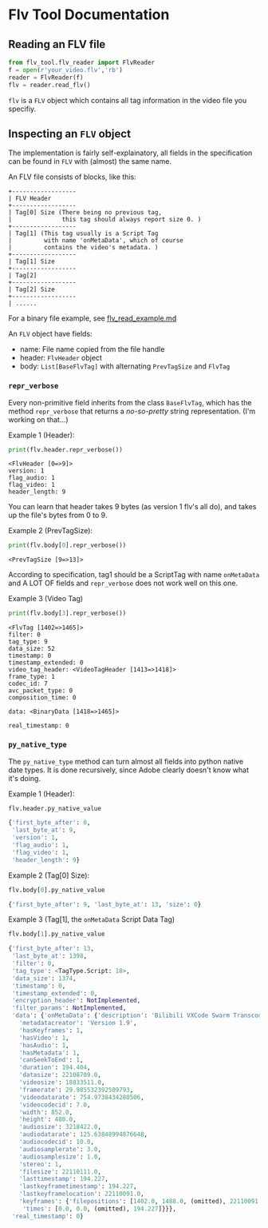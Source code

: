 # Flv Tool Documentation


## Reading an FLV file

```python
from flv_tool.flv_reader import FlvReader
f = open(r'your_video.flv','rb')
reader = FlvReader(f)
flv = reader.read_flv()
```

`flv` is a `FLV` object which contains all tag information in the video file you specifiy.


## Inspecting an `FLV` object 

The implementation is fairly self-explainatory, all fields in the specification can be found in `FLV` with (almost) the same name. 

An FLV file consists of blocks, like this:

```
+------------------
| FLV Header 
+------------------
| Tag[0] Size (There being no previous tag, 
|              this tag should always report size 0. )
+------------------
| Tag[1] (This tag usually is a Script Tag 
|         with name 'onMetaData', which of course 
|         contains the video's metadata. )
+------------------
| Tag[1] Size 
+------------------
| Tag[2]
+------------------
| Tag[2] Size
+------------------
| ......
```

For a binary file example, see [flv_read_example.md](../flv_read_example.md)

An `FLV` object have fields:
+ name: File name copied from the file handle 
+ header: `FlvHeader` object
+ body: `List[BaseFlvTag]` with alternating `PrevTagSize` and `FlvTag`


### `repr_verbose`

Every non-primitive field inherits from the class `BaseFlvTag`, which has the method `repr_verbose` that returns a *no-so-pretty* string representation. (I'm working on that...)

Example 1 (Header):
```python
print(flv.header.repr_verbose())
```
```
<FlvHeader [0=>9]>
version: 1
flag_audio: 1
flag_video: 1
header_length: 9
```
You can learn that header takes 9 bytes (as version 1 flv's all do), and takes up the file's bytes from 0 to 9.

Example 2 (PrevTagSize):
```python
print(flv.body[0].repr_verbose())
```

```
<PrevTagSize [9=>13]>
```

According to specification, tag1 should be a ScriptTag with name `onMetaData` and A LOT OF fields and `repr_verbose` does not work well on this one.

Example 3 (Video Tag)

```python
print(flv.body[3].repr_verbose())
```

```
<FlvTag [1402=>1465]>
filter: 0
tag_type: 9
data_size: 52
timestamp: 0
timestamp_extended: 0
video_tag_header: <VideoTagHeader [1413=>1418]>
frame_type: 1
codec_id: 7
avc_packet_type: 0
composition_time: 0

data: <BinaryData [1418=>1465]>

real_timestamp: 0
```

### `py_native_type`

The `py_native_type` method can turn almost all fields into python native date types. It is done recursively, since Adobe clearly doesn't know what it's doing.

Example 1 (Header):
```python
flv.header.py_native_value
```
```python
{'first_byte_after': 0,
 'last_byte_at': 9,
 'version': 1,
 'flag_audio': 1,
 'flag_video': 1,
 'header_length': 9}
```

Example 2 (Tag[0] Size):
```python
flv.body[0].py_native_value
```

```python
{'first_byte_after': 9, 'last_byte_at': 13, 'size': 0}
```

Example 3 (Tag[1], the `onMetaData` Script Data Tag)
```python
flv.body[1].py_native_value
```
```python
{'first_byte_after': 13,
 'last_byte_at': 1398,
 'filter': 0,
 'tag_type': <TagType.Script: 18>,
 'data_size': 1374,
 'timestamp': 0,
 'timestamp_extended': 0,
 'encryption_header': NotImplemented,
 'filter_params': NotImplemented,
 'data': {'onMetaData': {'description': 'Bilibili VXCode Swarm Transcoder r0.2.61(gap_fixed:False)',
   'metadatacreator': 'Version 1.9',
   'hasKeyframes': 1,
   'hasVideo': 1,
   'hasAudio': 1,
   'hasMetadata': 1,
   'canSeekToEnd': 1,
   'duration': 194.404,
   'datasize': 22108709.0,
   'videosize': 18833511.0,
   'framerate': 29.985532392509793,
   'videodatarate': 754.9738434280506,
   'videocodecid': 7.0,
   'width': 852.0,
   'height': 480.0,
   'audiosize': 3218422.0,
   'audiodatarate': 125.63848994876648,
   'audiocodecid': 10.0,
   'audiosamplerate': 3.0,
   'audiosamplesize': 1.0,
   'stereo': 1,
   'filesize': 22110111.0,
   'lasttimestamp': 194.227,
   'lastkeyframetimestamp': 194.227,
   'lastkeyframelocation': 22110091.0,
   'keyframes': {'filepositions': [1402.0, 1488.0, (omitted), 22110091.0],
    'times': [0.0, 0.0, (omitted), 194.227]}}},
 'real_timestamp': 0}
```


